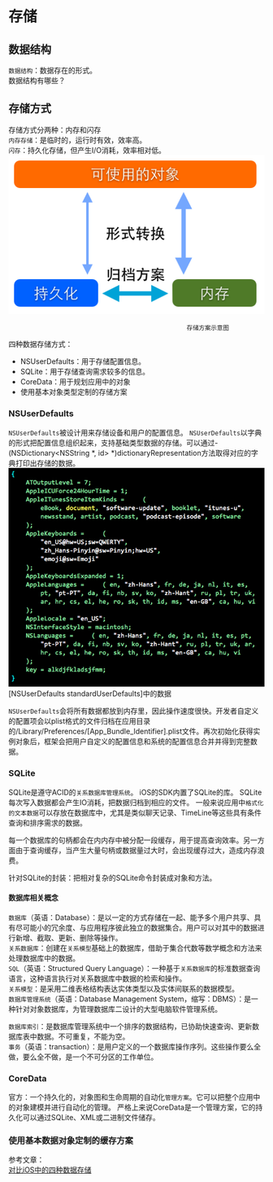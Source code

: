 # 存储

## 数据结构

`数据结构`：数据存在的形式。  
数据结构有哪些？

## 存储方式

存储方式分两种：内存和闪存  
`内存存储`：是临时的，运行时有效，效率高。  
`闪存`：持久化存储，但产生I/O消耗，效率相对低。![](/assets/存储方案示意图.png)

```
                                                 存储方案示意图
```

四种数据存储方式：

* NSUserDefaults：用于存储配置信息。
* SQLite：用于存储查询需求较多的信息。
* CoreData：用于规划应用中的对象
* 使用基本对象类型定制的存储方案



### NSUserDefaults

`NSUserDefaults`被设计用来存储设备和用户的配置信息。
`NSUserDefaults`以字典的形式把配置信息组织起来，支持基础类型数据的存储。可以通过- (NSDictionary<NSString *, id> *)dictionaryRepresentation方法取得对应的字典打印出存储的数据。
![](/assets/2.png)
[NSUserDefaults standardUserDefaults]中的数据

`NSUserDefaults`会将所有数据都放到内存里，因此操作速度很快。开发者自定义的配置项会以plist格式的文件归档在应用目录的/Library/Preferences/[App_Bundle_Identifier].plist文件。再次初始化获得实例对象后，框架会把用户自定义的配置信息和系统的配置信息合并并得到完整数据。


### SQLite

SQLite是遵守ACID的`关系数据库管理系统`。
iOS的SDK内置了SQLite的库。
SQLite每次写入数据都会产生IO消耗，把数据归档到相应的文件。
一般来说应用中`格式化的文本数据`可以存放在数据库中，尤其是类似聊天记录、TimeLine等这些具有条件查询和排序需求的数据。

每一个数据库的句柄都会在内内存中被分配一段缓存，用于提高查询效率。另一方面由于查询缓存，当产生大量句柄或数据量过大时，会出现缓存过大，造成内存浪费。

针对SQLite的封装：把相对复杂的SQLite命令封装成对象和方法。


#### 数据库相关概念

`数据库`（英语：Database）：是以一定的方式存储在一起、能予多个用户共享、具有尽可能小的冗余度、与应用程序彼此独立的数据集合。用户可以对其中的数据进行新增、截取、更新、删除等操作。  
`关系数据库`：创建在`关系模型`基础上的数据库，借助于集合代数等数学概念和方法来处理数据库中的数据。  
`SQL`（英语：Structured Query Language）：一种基于`关系数据库`的标准数据查询语言，这种语言执行对关系数据库中数据的检索和操作。  
`关系模型`：是采用二维表格结构表达实体类型以及实体间联系的数据模型。  
`数据库管理系统`（英语：Database Management System，缩写：DBMS）：是一种针对对象数据库，为管理数据库二设计的大型电脑软件管理系统。

`数据库索引`：是数据库管理系统中一个排序的数据结构，已协助快速查询、更新数据库表中数据。不可重复，不能为空。  
`事务`（英语：transaction）：是用户定义的一个数据库操作序列。这些操作要么全做，要么全不做，是一个不可分区的工作单位。


### CoreData
官方：一个持久化的，对象图和生命周期的自动化`管理方案`。它可以把整个应用中的对象建模并进行自动化的管理。
严格上来说CoreData是一个管理方案，它的持久化可以通过SQLite、XML或二进制文件储存。


### 使用基本数据对象定制的缓存方案




参考文章：  
[对比iOS中的四种数据存储](http://www.infoq.com/cn/articles/data-storage-in-ios)
